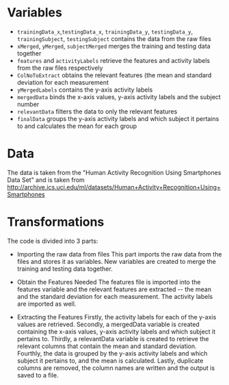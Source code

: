 # Variables

* `trainingData_x`,`testingData_x`, `trainingData_y`, `testingData_y`, `trainingSubject`, `testingSubject` contains the data from the raw files
* `xMerged`, `yMerged`, `subjectMerged` merges the training and testing data together
* `features` and `activityLabels` retrieve the features and activity labels from the raw files respectively
* `ColNoToExtract` obtains the relevant features (the mean and standard deviation for each measurement
* `yMergedLabels` contains the y-axis activity labels
* `mergedData` binds the x-axis values, y-axis activity labels and the subject number
* `relevantData` filters the data to only the relevant features
* `finalData` groups the y-axis activity labels and which subject it pertains to and calculates the mean for each group

# Data

The data is taken from the "Human Activity Recognition Using Smartphones Data Set" and is taken from http://archive.ics.uci.edu/ml/datasets/Human+Activity+Recognition+Using+Smartphones

# Transformations

The code is divided into 3 parts:

* Importing the raw data from files
This part imports the raw data from the files and stores it as variables. New variables are created to merge the training and testing data together.

* Obtain the Features Needed
The features file is imported into the features variable and the relevant features are extracted -- the mean and the standard deviation for each measurement. The activity labels are imported as well. 

* Extracting the Features
Firstly, the activity labels for each of the y-axis values are retrieved. Secondly, a mergedData variable is created containing the x-axis values, y-axis activity labels and which subject it pertains to. Thirdly, a relevantData variable
is created to retrieve the relevant columns that contain the mean and standard deviation. Fourthly, the data is grouped by the y-axis activity labels and which subject it pertains to, and the mean is calculated. Lastly,
duplicate columns are removed, the column names are written and the output is saved to a file. 
